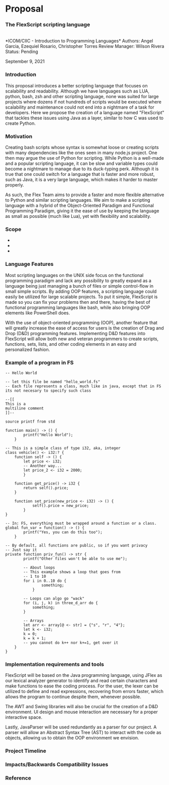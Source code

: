 # Proposal
### The FlexScript scripting language
<br/>
*ICOM/CIIC - Introduction to Programming Languages*
Authors: Angel Garcia, Ezequiel Rosario, Christopher Torres
Review Manager: Wilson Rivera
Status: Pending

September 9, 2021

### Introduction
This proposal introduces a better scripting language that focuses on scalability and readability. Although we have languages such as LUA, python, bash, zsh and other scripting language, none was suited for large projects where dozens if not hundreds of scripts would be executed where scalability and maintenance could not end into a nightmare of a task for developers. Here we propose the creation of a language named "FlexScript" that tackles these issues using Java as a layer, similar to how C was used to create Python. 

### Motivation
Creating bash scripts whose syntax is somewhat loose or creating scripts with many dependencies like the ones seen in many node.js project. One then may argue the use of Python for scripting. While Python is a well-made and a popular scripting language, it can be slow and variable types could become a nightmare to manage due to its duck-typing perk. Although it is true that one could switch for a language that is faster and more robust, such as Java, it is a very large language, which makes it harder to master properly. 

As such, the Flex Team aims to provide a faster and more flexible alternative to Python and similar scripting languages. We aim to make a scripting language with a hybrid of the Object-Oriented Paradigm and Functional Programming Paradigm, giving it the ease of use by keeping the language as small as possible (much like Lua), yet with flexibility and scalability. 

### Scope
-
-
-

### Language Features
Most scripting languages on the UNIX side focus on the functional programming paradigm and lack any possibility to greatly expand as a language being just managing a bunch of files or simple control-flow in small simple scripts. By adding OOP features, a scripting language could easily be utilized for large scalable projects. To put it simple, FlexScript is made so you can fix your problems then and there, having the best of functional programming languages like bash, while also bringing OOP elements like PowerShell does.

With the use of object-oriented programming (OOP), another feature that will greatly increase the ease of access for users is the creation of Drag and Drop (D&D) programming features. Implementing D&D features into FlexScript will allow both new and veteran programmers to create scripts, functions, sets, lists, and other coding elements in an easy and personalized fashion. 

### Example of a program in FS

```
-- Hello World

-- let this file be named "hello_world.fs"
-- Each file represents a class, much like in java, except that in FS its not necesary to specify such class

--[[
This is a 
multiline comment
]]--

source printf from std

function main() -> () {
        printf("Hello World"); 
    }

-- This is a simple class of type i32, aka, integer
class vehicle() <- i32:? {
    function self -> () {
        let price <- i32;
        -- Another way...
        let price_2 <- i32 = 2000;
        }
    
    function get_price() -> i32 {
        return self().price;
    }
    
    function set_price(new_price <- i32) -> () {
            self().price = new_price;
        }
}

-- In: FS, everything must be wrapped around a function or a class. 
global fun_var = function() -> () {
        printf("Yes, you can do this too");
    }

-- By default, all functions are public, so if you want privacy
-- Just say it
private function priv_fun() -> str {
        printf("Other files won't be able to use me");

        -- About loops
        -- This example shows a loop that goes from
        -- 1 to 10
        for i in 0..10 do {
                something;
            }
        
        -- Loops can algo go "wack"
        for (i, j, k) in three_d_arr do {
            something;
        }

        -- Arrays
        let arr <- array[@ <- str] = {"s", "r", "4"};
        let k <- i32;
        k = 0;
        k = k + 1;
        -- you cannot do k++ nor k+=1, get over it
    }
}
```

### Implementation requirements and tools

FlexScript will be based on the Java programming language, using JFlex as our lexical analyzer generator to identify and read certain characters and make functions to ease the coding process. For the user, the lexer can be utilized to define and read expressions, recovering from errors faster, which allows the program to continue despite them, whenever possible.  

The AWT and Swing libraries will also be crucial for the creation of a D&D environment. UI design and mouse interaction are necessary for a proper interactive space.  

Lastly, JavaParser will be used redundantly as a parser for our project. A parser will allow an Abstract Syntax Tree (AST) to interact with the code as objects, allowing us to obtain the OOP environment we envision. 

### Project Timeline

### Impacts/Backwards Compatibility Issues

### Reference

